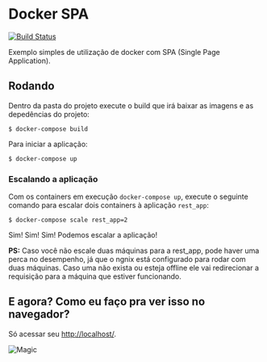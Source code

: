 # Docker SPA

[![Build Status](https://travis-ci.org/carlosmaniero/docker-spa.svg?branch=master)](https://travis-ci.org/carlosmaniero/docker-spa)

Exemplo simples de utilização de docker com SPA (Single Page Application).

## Rodando

Dentro da pasta do projeto execute o build que irá baixar as imagens e as depedências do projeto:

    $ docker-compose build

Para iniciar a aplicação:

    $ docker-compose up

### Escalando a aplicação

Com os containers em execução `docker-compose up`, execute o seguinte comando para escalar dois containers à aplicação `rest_app`:

    $ docker-compose scale rest_app=2

Sim! Sim! Sim! Podemos escalar a aplicação!

**PS:** Caso você não escale duas máquinas para a rest_app, pode haver uma perca no desempenho, já que o ngnix está configurado para rodar com duas máquinas. Caso uma não exista ou esteja offline ele vai redirecionar a requisição para a máquina que estiver funcionando.

## E agora? Como eu faço pra ver isso no navegador?

Só acessar seu [http://localhost/](http://localhost/).

![Magic](http://www.reactiongifs.com/r/mgc.gif)

